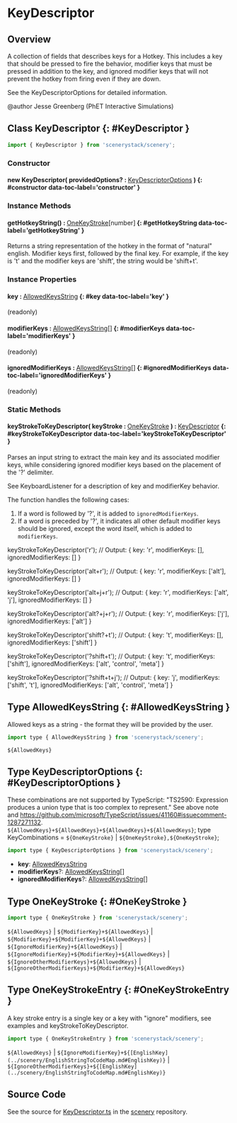 # KeyDescriptor

## Overview

A collection of fields that describes keys for a Hotkey. This includes a key that should be pressed to fire the
behavior, modifier keys that must be pressed in addition to the key, and ignored modifier keys that will not prevent
the hotkey from firing even if they are down.

See the KeyDescriptorOptions for detailed information.

@author Jesse Greenberg (PhET Interactive Simulations)

## Class KeyDescriptor {: #KeyDescriptor }


```js
import { KeyDescriptor } from 'scenerystack/scenery';
```
### Constructor

#### new KeyDescriptor( providedOptions? : <span style="font-weight: 400;">[KeyDescriptorOptions](../scenery/KeyDescriptor.md#KeyDescriptorOptions)</span> ) {: #constructor data-toc-label='constructor' }

### Instance Methods

#### getHotkeyString() : <span style="font-weight: 400;">[OneKeyStroke](../scenery/KeyDescriptor.md#OneKeyStroke)[<span style="color: hsla(calc(var(--md-hue) + 180deg),80%,40%,1);">number</span>]</span> {: #getHotkeyString data-toc-label='getHotkeyString' }

Returns a string representation of the hotkey in the format of "natural" english. Modifier keys first, followed
by the final key. For example, if the key is 't' and the modifier keys are 'shift', the string would be 'shift+t'.

### Instance Properties

#### key : <span style="font-weight: 400;">[AllowedKeysString](../scenery/KeyDescriptor.md#AllowedKeysString)</span> {: #key data-toc-label='key' }

(readonly)

#### modifierKeys : <span style="font-weight: 400;">[AllowedKeysString](../scenery/KeyDescriptor.md#AllowedKeysString)[]</span> {: #modifierKeys data-toc-label='modifierKeys' }

(readonly)

#### ignoredModifierKeys : <span style="font-weight: 400;">[AllowedKeysString](../scenery/KeyDescriptor.md#AllowedKeysString)[]</span> {: #ignoredModifierKeys data-toc-label='ignoredModifierKeys' }

(readonly)

### Static Methods

#### keyStrokeToKeyDescriptor( keyStroke : <span style="font-weight: 400;">[OneKeyStroke](../scenery/KeyDescriptor.md#OneKeyStroke)</span> ) : <span style="font-weight: 400;">[KeyDescriptor](../scenery/KeyDescriptor.md)</span> {: #keyStrokeToKeyDescriptor data-toc-label='keyStrokeToKeyDescriptor' }

Parses an input string to extract the main key and its associated modifier keys, while considering ignored
modifier keys based on the placement of the '?' delimiter.

See KeyboardListener for a description of key and modifierKey behavior.

The function handles the following cases:
1. If a word is followed by '?', it is added to `ignoredModifierKeys`.
2. If a word is preceded by '?', it indicates all other default modifier keys should be ignored,
   except the word itself, which is added to `modifierKeys`.

keyStrokeToKeyDescriptor('r');
// Output: { key: 'r', modifierKeys: [], ignoredModifierKeys: [] }

keyStrokeToKeyDescriptor('alt+r');
// Output: { key: 'r', modifierKeys: ['alt'], ignoredModifierKeys: [] }

keyStrokeToKeyDescriptor('alt+j+r');
// Output: { key: 'r', modifierKeys: ['alt', 'j'], ignoredModifierKeys: [] }

keyStrokeToKeyDescriptor('alt?+j+r');
// Output: { key: 'r', modifierKeys: ['j'], ignoredModifierKeys: ['alt'] }

keyStrokeToKeyDescriptor('shift?+t');
// Output: { key: 't', modifierKeys: [], ignoredModifierKeys: ['shift'] }

keyStrokeToKeyDescriptor('?shift+t');
// Output: { key: 't', modifierKeys: ['shift'], ignoredModifierKeys: ['alt', 'control', 'meta'] }

keyStrokeToKeyDescriptor('?shift+t+j');
// Output: { key: 'j', modifierKeys: ['shift', 't'], ignoredModifierKeys: ['alt', 'control', 'meta'] }




## Type AllowedKeysString {: #AllowedKeysString }


Allowed keys as a string - the format they will be provided by the user.

```js
import type { AllowedKeysString } from 'scenerystack/scenery';
```


`${AllowedKeys}`



## Type KeyDescriptorOptions {: #KeyDescriptorOptions }


These combinations are not supported by TypeScript: "TS2590: Expression produces a union type that is too complex to
represent." See above note and https://github.com/microsoft/TypeScript/issues/41160#issuecomment-1287271132.
`${AllowedKeys}+${AllowedKeys}+${AllowedKeys}+${AllowedKeys}`;
type KeyCombinations = `${OneKeyStroke}` | `${OneKeyStroke},${OneKeyStroke}`;

```js
import type { KeyDescriptorOptions } from 'scenerystack/scenery';
```


- **key**: [AllowedKeysString](../scenery/KeyDescriptor.md#AllowedKeysString)
- **modifierKeys**?: [AllowedKeysString](../scenery/KeyDescriptor.md#AllowedKeysString)[]
- **ignoredModifierKeys**?: [AllowedKeysString](../scenery/KeyDescriptor.md#AllowedKeysString)[]




## Type OneKeyStroke {: #OneKeyStroke }


```js
import type { OneKeyStroke } from 'scenerystack/scenery';
```


`${AllowedKeys}` | `${ModifierKey}+${AllowedKeys}` | `${ModifierKey}+${ModifierKey}+${AllowedKeys}` | `${IgnoreModifierKey}+${AllowedKeys}` | `${IgnoreModifierKey}+${ModifierKey}+${AllowedKeys}` | `${IgnoreOtherModifierKeys}+${AllowedKeys}` | `${IgnoreOtherModifierKeys}+${ModifierKey}+${AllowedKeys}`



## Type OneKeyStrokeEntry {: #OneKeyStrokeEntry }


A key stroke entry is a single key or a key with "ignore" modifiers, see examples and keyStrokeToKeyDescriptor.

```js
import type { OneKeyStrokeEntry } from 'scenerystack/scenery';
```


`${AllowedKeys}` | `${IgnoreModifierKey}+${[EnglishKey](../scenery/EnglishStringToCodeMap.md#EnglishKey)}` | `${IgnoreOtherModifierKeys}+${[EnglishKey](../scenery/EnglishStringToCodeMap.md#EnglishKey)}`



## Source Code

See the source for [KeyDescriptor.ts](https://github.com/phetsims/scenery/blob/main/js/input/KeyDescriptor.ts) in the [scenery](https://github.com/phetsims/scenery) repository.
